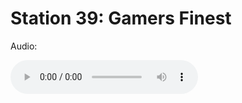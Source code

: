 
# Station 39: Gamers Finest

Audio: 

<audio controls>
  <source src="https://github.com/kipppunkte/kipppunkte/raw/gh-pages/assets/39_Gamers Finest.mp3" type="audio/mpeg">
  Your browser does not support the audio tag.
</audio>
